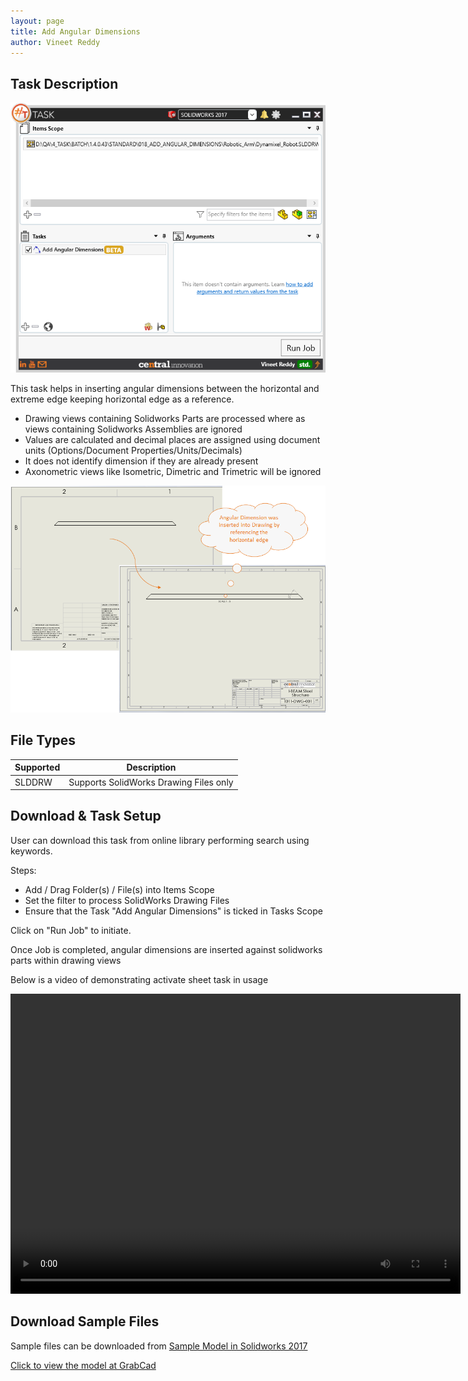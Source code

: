 ```yaml
---
layout: page
title: Add Angular Dimensions
author: Vineet Reddy
---
```


## Task Description

![Add Angular Dimensions](003_Angular_Dimensions_001.png "Add Angular Dimensions")

This task helps in inserting angular dimensions between the horizontal and extreme edge keeping horizontal edge as a reference.
- Drawing views containing Solidworks Parts are processed where as views containing Solidworks Assemblies are ignored
- Values are calculated and decimal places are assigned using document units  (Options/Document Properties/Units/Decimals)
- It does not identify dimension if they are already present
- Axonometric views like Isometric, Dimetric and Trimetric will be ignored


![Comparision](003_Angular_Dimensions_002.png "Comparision between initial and final state of Solidworks Drawing")

## File Types

| Supported | Description |
| --- | --- |
| SLDDRW | Supports SolidWorks Drawing Files only |


## Download & Task Setup

User can download this task from online library performing search using keywords.

Steps:

* Add / Drag Folder(s) / File(s) into Items Scope
* Set the filter to process SolidWorks Drawing Files
* Ensure that the Task "Add Angular Dimensions" is ticked in Tasks Scope



Click on "Run Job" to initiate.

Once Job is completed, angular dimensions are inserted against solidworks parts within drawing views

Below is a video of demonstrating activate sheet task in usage

<video width="720" height="480" controls>
  <source src="002_ActivateSheet.swf" type="video/mp4">
</video>


## Download Sample Files

Sample files can be downloaded from 
[Sample Model in Solidworks 2017](../000-model/SolidWorks_2017_RoboticArm.zip)

[Click to view the model at GrabCad](https://grabcad.com/library/5-dof-robot-1)

